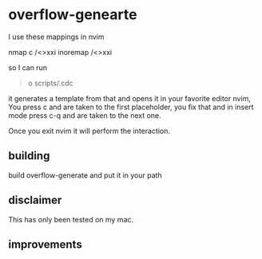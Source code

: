 # overflow-genearte

I use  these mappings in nvim

nmap <leader>c /<><cr>xxi
inoremap <silent><c-q> <esc>/<><cr>xxi

so I can run
> o scripts/<filename>.cdc

it generates a template from that and opens it in your favorite editor nvim, 
You press <leader>c and are taken to the first placeholder, you fix that and in insert mode press c-q and are taken to the next one. 

Once you exit nvim it will perform the interaction. 

## building
build overflow-generate and put it in your path


## disclaimer
This has only been tested on my mac. 


## improvements

